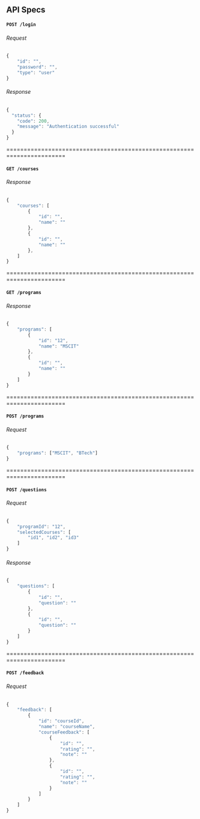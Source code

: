 ## API Specs

#### `POST /login`

###### Request

```js
{
	"id": "",
	"password": "",
	"type": "user"
}
```

###### Response

```js
{
  "status": {
    "code": 200,
    "message": "Authentication successful"
  }
}
```
  
=======================================================================

#### `GET /courses`

###### Response

```js
{
	"courses": [
		{
			"id": "",
			"name": ""
		},
		{
			"id": "",
			"name": ""
		},
	]
}
```
  
=======================================================================

#### `GET /programs`

###### Response

```js
{
	"programs": [
		{
			"id": "12",
			"name": "MSCIT"
		},
		{
			"id": "",
			"name": ""
		}
	]
}
```

=======================================================================

#### `POST /programs`

###### Request

```js
{
	"programs": ["MSCIT", "BTech"]
}
```

=======================================================================

#### `POST /questions`

###### Request

```js
{
	"programId": "12",
	"selectedCourses": [
		"id1", "id2", "id3"
	]
}
```

###### Response

```js
{
	"questions": [
		{
			"id": "",
			"question": ""
		},
		{
			"id": "",
			"question": ""
		}
	]
}
```

=======================================================================

#### `POST /feedback`

###### Request

```js
{
	"feedback": [
		{
			"id": "courseId",
			"name": "courseName",
			"courseFeedback": [
				{
					"id": "",
					"rating": "",
					"note": ""
				},
				{
					"id": "",
					"rating": "",
					"note": ""
				}
			]
		}
	]
}
```

